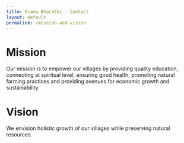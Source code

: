```yaml
---
title: Grama Bharathi - Contact
layout: default
permalink: /mission-and-vision
---
```


# Mission

Our mission is to empower our villages by providing quality education, connecting at spiritual level, ensuring good health, promoting natural farming practices and providing avenues for economic growth and sustainability

# Vision

We envision holistic growth of our villages while preserving natural resources.
